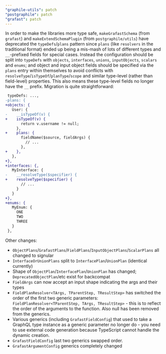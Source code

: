 ```yaml
---
"graphile-utils": patch
"postgraphile": patch
"grafast": patch
---
```


In order to make the libraries more type safe, `makeGrafastSchema` (from
`grafast`) and `makeExtendSchemaPlugin` (from `postgraphile/utils`) have
deprecated the `typeDefs`/`plans` pattern since `plans` (like `resolvers` in the
traditional format) ended up being a mis-mash of lots of different types and
`__`-prefixed fields for special cases. Instead the configuration should be
split into `typeDefs` with `objects`, `interfaces`, `unions`, `inputObjects`,
`scalars` and `enums`; and object and input object fields should be specified
via the `plans` entry within themselves to avoid conflicts with
`resolveType`/`isTypeOf`/`planType`/`scope` and similar type-level (rather than
field-level) properties. This also means these type-level fields no longer have
the `__` prefix. Migration is quite straightforward:

```diff
 typeDefs: ...,
-plans: {
+objects: {
   User: {
-    __isTypeOf(v) {
+    isTypeOf(v) {
       return v.username != null;
     },
+    plans: {
       fieldName($source, fieldArgs) {
         // ...
       },
+    },
   },
+},
+interfaces: {,
   MyInterface: {
-    __resolveType($specifier) {
+    resolveType($specifier) {
       // ...
     }
   }
+},
+enums: {
   MyEnum: {
     ONE
     TWO
     THREE
   }
 },
```

Other changes:

- `ObjectPlans`/`GrafastPlans`/`FieldPlans`/`InputObjectPlans`/`ScalarPlans` all
  changed to signular
- `InterfaceOrUnionPlans` split to `InterfacePlan`/`UnionPlan` (identical
  currently)
- Shape of `ObjectPlan`/`InterfacePlan`/`UnionPlan` has changed;
  `DeprecatedObjectPlan`/etc exist for backcompat
- `FieldArgs` can now accept an input shape indicating the args and their types
- `FieldPlanResolver<TArgs, TParentStep, TResultStep>` has switched the order of
  the first two generic parameters:
  `FieldPlanResolver<TParentStep, TArgs, TResultStep>` - this is to reflect the
  order of the arguments to the function. Also null has been removed from the
  generics.
- Various generics (including `GrafastFieldConfig`) that used to take a GraphQL
  type instance as a generic parameter no longer do - you need to use external
  code generation because TypeScript cannot handle the dynamic creation.
- `GrafastFieldConfig` last two generics swapped order.
- `GrafastArgumentConfig` generics completely changed

